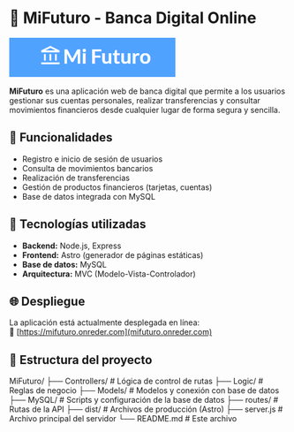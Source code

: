 # 💸 MiFuturo - Banca Digital Online

![Imagen Logo MiFuturo](./MiFuturo.png)

**MiFuturo** es una aplicación web de banca digital que permite a los usuarios gestionar sus cuentas personales, realizar transferencias y consultar movimientos financieros desde cualquier lugar de forma segura y sencilla.

## 🚀 Funcionalidades

- Registro e inicio de sesión de usuarios
- Consulta de movimientos bancarios
- Realización de transferencias
- Gestión de productos financieros (tarjetas, cuentas)
- Base de datos integrada con MySQL

## 🧰 Tecnologías utilizadas

- **Backend:** Node.js, Express
- **Frontend:** Astro (generador de páginas estáticas)
- **Base de datos:** MySQL
- **Arquitectura:** MVC (Modelo-Vista-Controlador)

## 🌐 Despliegue

La aplicación está actualmente desplegada en línea:  
🔗 [https://mifuturo.onreder.com](mifuturo.onreder.com)

## 📂 Estructura del proyecto

MiFuturo/
├── Controllers/       # Lógica de control de rutas
├── Logic/             # Reglas de negocio
├── Models/            # Modelos y conexión con base de datos
├── MySQL/             # Scripts y configuración de la base de datos
├── routes/            # Rutas de la API
├── dist/              # Archivos de producción (Astro)
├── server.js          # Archivo principal del servidor
└── README.md          # Este archivo


